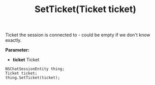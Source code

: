 ﻿---
uid: crmscript_ref_NSChatSessionEntity_SetTicket
title: SetTicket(Ticket ticket)
intellisense: NSChatSessionEntity.SetTicket
keywords: NSChatSessionEntity, GetTicket
so.topic: reference
---

Ticket the session is connected to - could be empty if we don't know exactly.

**Parameter:** 
 - **ticket** Ticket

```crmscript
NSChatSessionEntity thing;
Ticket ticket;
thing.SetTicket(ticket);
```

